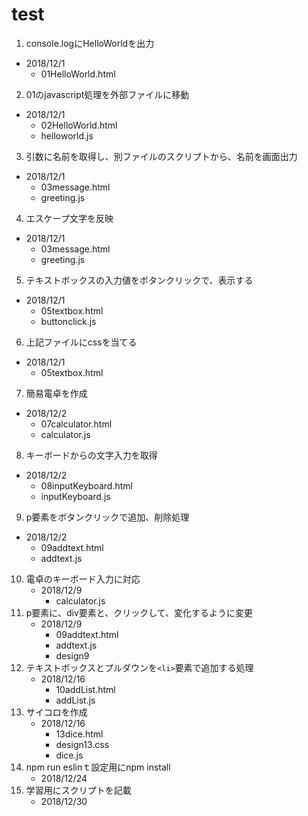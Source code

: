 # test
1. console.logにHelloWorldを出力
  - 2018/12/1
    - 01HelloWorld.html
2. 01のjavascript処理を外部ファイルに移動
  - 2018/12/1
    - 02HelloWorld.html
    - helloworld.js
3. 引数に名前を取得し、別ファイルのスクリプトから、名前を画面出力
  - 2018/12/1
    - 03message.html
    - greeting.js
4. エスケープ文字を反映
  - 2018/12/1
    - 03message.html
    - greeting.js
5. テキストボックスの入力値をボタンクリックで、表示する
  - 2018/12/1
    - 05textbox.html
    - buttonclick.js
6. 上記ファイルにcssを当てる
  - 2018/12/1
    - 05textbox.html
7. 簡易電卓を作成
  - 2018/12/2
    - 07calculator.html
    - calculator.js
8. キーボードからの文字入力を取得
  - 2018/12/2
    - 08inputKeyboard.html
    - inputKeyboard.js
9. p要素をボタンクリックで追加、削除処理
  - 2018/12/2
    - 09addtext.html
    - addtext.js
10. 電卓のキーボード入力に対応
    - 2018/12/9
      - calculator.js
11. p要素に、div要素と、クリックして、変化するように変更
    - 2018/12/9
      - 09addtext.html
      - addtext.js
      - design9
12. テキストボックスとプルダウンを`<li>`要素で追加する処理
    - 2018/12/16
      - 10addList.html
      - addList.js
13. サイコロを作成
    - 2018/12/16
      - 13dice.html
      - design13.css
      - dice.js
15. npm run eslinｔ設定用にnpm install
    - 2018/12/24
15. 学習用にスクリプトを記載
    - 2018/12/30
